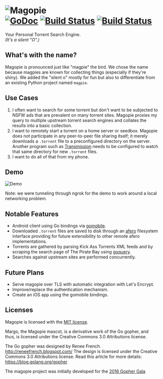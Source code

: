 # <img src="https://raw.githubusercontent.com/devict/magopie/master/logo.png" style="background-color: transparent!" alt="Magopie" title="Magopie" /><br />[![GoDoc][godoc-badge]][godoc] [![Build Status][travis-badge]][travis] [![Build Status][goreport-badge]][goreport]

Your Personal Torrent Search Engine.  
*(It's a silent "O".)*

## What's with the name?
Magopie is pronounced just like "magpie" the bird. We chose the name because
magpies are known for collecting things (especially if they're shiny). We added
the "silent o" mostly for fun but also to differentiate from an existing Python
project named `magpie`.

## Use Cases
1. I often want to search for some torrent but don't want to be subjected to
   NSFW ads that are prevalent on many torrent sites. Magopie proxies my query
   to multiple upstream torrent search engines and collates the results into a
   basic collection.
2. I want to remotely start a torrent on a home server or seedbox. Magopie does
   not participate in any peer-to-peer file sharing itself; it merely downloads
   a `.torrent` file to a preconfigured directory on the server. Another
   program such as [Transmission][transmission] needs to be configured to watch
   that same directory for new `.torrent` files.
3. I want to do all of that from my phone.

## Demo
![Demo][demogif]

Note: we were tunneling through ngrok for the demo to work around a local
networking problem.

## Notable Features
* Android client using Go bindings via [gomobile][gomobile].
* Downloaded `.torrent` files are saved to disk through an [afero][afero]
  filesystem interface providing for future extensibility to other remote afero
  implementations.
* Torrents are gathered by parsing Kick Ass Torrents XML feeds and by scraping
  the search page of The Pirate Bay using [goquery][goquery].
* Searches against upstream sites are performed concurrently.

## Future Plans
* Serve magopie over TLS with automatic integration with Let's Encrypt.
* Improve/replace the authentication mechanism.
* Create an iOS app using the gomobile bindings.

## Licenses
Magopie is licensed with the [MIT license](LICENSE).

Margo, the Magopie mascot, is a derivative work of the Go gopher, and thus, is licensed under 
the Creative Commons 3.0 Attributions license.

The Go gopher was designed by Renee French. http://reneefrench.blogspot.com/
The design is licensed under the Creative Commons 3.0 Attributions license.
Read this article for more details: https://blog.golang.org/gopher

The magopie project was initially developed for the [2016 Gopher Gala][magopie-gala]

[godoc]: https://godoc.org/github.com/devict/magopie "GoDoc"
[godoc-badge]: https://godoc.org/github.com/devict/magopie?status.svg "GoDoc Badge"
[travis]: https://travis-ci.org/devict/magopie "Travis CI"
[travis-badge]: https://travis-ci.org/devict/magopie.svg?branch=master
[goreport]: http://goreportcard.com/report/devict/magopie "Go Report Card"
[goreport-badge]: http://goreportcard.com/badge/devict/magopie "Go Report Card Badge"
[transmission]: http://www.transmissionbt.com/ "Transmission"
[gomobile]: https://github.com/golang/mobile "gomobile"
[afero]: https://github.com/spf13/afero "Afero"
[goquery]: https://github.com/PuerkitoBio/goquery "goquery"
[demogif]: http://i.imgur.com/cLshfTl.gif "Demo"
[magopie-gala]: https://github.com/gophergala2016/magopie "magopie for the Gopher Gala"
